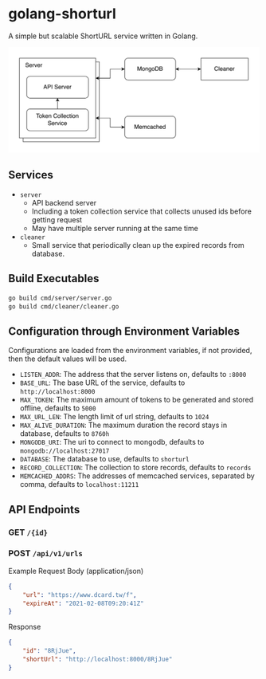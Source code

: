 # golang-shorturl

A simple but scalable ShortURL service written in Golang.

![](images/arch.jpg)

## Services
* `server`
    - API backend server
    - Including a token collection service that collects unused ids before getting request
    - May have multiple server running at the same time
* `cleaner`
    - Small service that periodically clean up the expired records from database.

## Build Executables
```sh
go build cmd/server/server.go
go build cmd/cleaner/cleaner.go
```

## Configuration through Environment Variables
Configurations are loaded from the environment variables, if not provided, then the default values will be used.
* `LISTEN_ADDR`: The address that the server listens on, defaults to `:8000`
* `BASE_URL`: The base URL of the service, defaults to `http://localhost:8000`
* `MAX_TOKEN`: The maximum amount of tokens to be generated and stored offline, defaults to `5000`
* `MAX_URL_LEN`: The length limit of url string, defaults to `1024`
* `MAX_ALIVE_DURATION`: The maximum duration the record stays in database, defaults to `8760h`
* `MONGODB_URI`: The uri to connect to mongodb, defaults to `mongodb://localhost:27017`
* `DATABASE`: The database to use, defaults to `shorturl`
* `RECORD_COLLECTION`: The collection to store records, defaults to `records`
* `MEMCACHED_ADDRS`: The addresses of memcached services, separated by comma, defaults to `localhost:11211`

## API Endpoints
### GET `/{id}`
### POST `/api/v1/urls`
Example Request Body (application/json)
```json
{
    "url": "https://www.dcard.tw/f",
    "expireAt": "2021-02-08T09:20:41Z"
}
```
Response
```json
{
    "id": "8RjJue",
    "shortUrl": "http://localhost:8000/8RjJue"
}
```